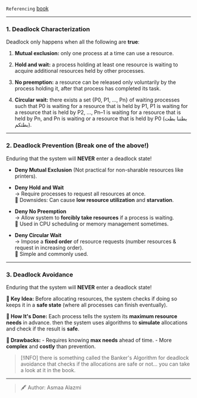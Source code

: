 `Referencing` [book](obsidian://open?vault=Kuwait-University-Computer-Engineering-Masters-Prep-2025&file=books%2F5%20-%20Operating%20Systems%2FAbraham%20Silberschatz%2C%20Greg%20Gagne%2C%20Peter%20B.%20Galvin%20-%20Operating%20System%20Concepts-Wiley%20(2018).pdf)
__________
### 1. Deadlock Characterization

Deadlock only happens when all the following are **true**:
	
1. **Mutual exclusion:** only one process at a time can use a resource.
	
2. **Hold and wait:** a process holding at least one resource is waiting to acquire additional resources held by other processes.
	
3. **No preemption:** a resource can be released only voluntarily by the process holding it, after that process has completed its task.
	
4. **Circular wait:** there exists a set {P0, P1, …, Pn} of waiting processes such that P0 is waiting for a resource that is held by P1, P1 is waiting for a resource that is held by P2, …, Pn–1 is waiting for a resource that is held by Pn, and Pn is waiting or a resource that is held by P0 (بطتنا بطت بطتكم).

_________
### 2. Deadlock Prevention (Break one of the above!)
Enduring that the system will **NEVER** enter a deadlock state!
	
- **Deny Mutual Exclusion** (Not practical for non-sharable resources like printers).
    
- **Deny Hold and Wait**  
    → Require processes to request all resources at once.  
    🔸 Downsides: Can cause **low resource utilization** and **starvation**.
    
- **Deny No Preemption**  
    → Allow system to **forcibly take resources** if a process is waiting.  
    🔸 Used in CPU scheduling or memory management sometimes.
    
- **Deny Circular Wait**  
    → Impose a **fixed order** of resource requests (number resources & request in increasing order).  
    🔸 Simple and commonly used.

_____________

### 3. Deadlock Avoidance
Enduring that the system will **NEVER** enter a deadlock state!
	
**🎯 Key Idea:**
	Before allocating resources, the system checks if doing so keeps it in a **safe state** (where all processes can finish eventually).
	
 **🧠 How It's Done:**
	 Each process tells the system its **maximum resource needs** in advance. then the system uses algorithms to **simulate** allocations and check if the result is **safe**.
	
**📌 Drawbacks:**
	- Requires knowing **max needs** ahead of time.
	- More **complex** and **costly** than prevention.

>[!INFO] there is something called the Banker's Algorithm for deadlock avoidance that checks if the allocations are safe or not... you can take a look at it in the book.

________

> 🖋️ Author: Asmaa Alazmi